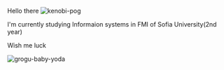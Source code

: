Hello there
![kenobi-pog](https://github.com/plamenstoynev/plamenstoynev/assets/79408379/62884270-9cd2-4575-876b-0dbd1b45aaed)

I'm currently studying Informaion systems in FMI of Sofia University(2nd year) 

Wish me luck



![grogu-baby-yoda](https://github.com/plamenstoynev/plamenstoynev/assets/79408379/29f0b3fb-b4e2-4366-9062-3bd2f0247d1e)
